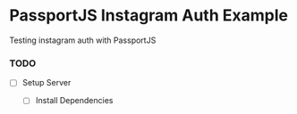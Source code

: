# PassportJS Instagram Auth Example

Testing instagram auth with PassportJS

### TODO

* [ ] Setup Server
    * [ ] Install Dependencies
    